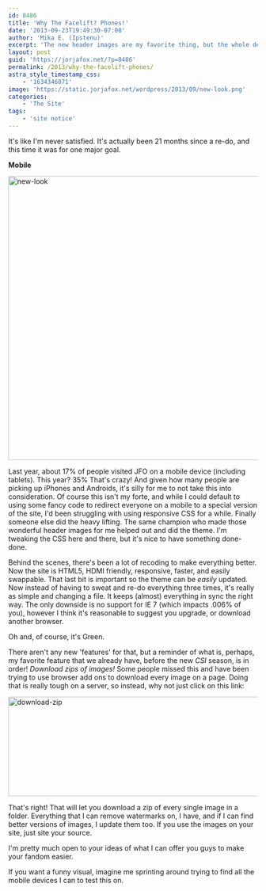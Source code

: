 ```yaml
---
id: 8486
title: 'Why The Facelift? Phones!'
date: '2013-09-23T19:49:30-07:00'
author: 'Mika E. (Ipstenu)'
excerpt: 'The new header images are my favorite thing, but the whole deal is pretty nice.'
layout: post
guid: 'https://jorjafox.net/?p=8486'
permalink: /2013/why-the-facelift-phones/
astra_style_timestamp_css:
    - '1634346071'
image: 'https://static.jorjafox.net/wordpress/2013/09/new-look.png'
categories:
    - 'The Site'
tags:
    - 'site notice'
---
```


It's like I'm never satisfied. It's actually been 21 months since a re-do, and this time it was for one major goal.

<strong>Mobile</strong>

<img class="aligncenter size-full wp-image-8491" alt="new-look" src="//static.jorjafox.net/wordpress/2013/09/new-look.png" width="1092" height="574" />

Last year, about 17% of people visited JFO on a mobile device (including tablets). This year? 35% That's crazy! And given how many people are picking up iPhones and Androids, it's silly for me to not take this into consideration. Of course this isn't my forte, and while I could default to using some fancy code to redirect everyone on a mobile to a special version of the site, I'd been struggling with using responsive CSS for a while. Finally someone else did the heavy lifting. The same champion who made those wonderful header images for me helped out and did the theme. I'm tweaking the CSS here and there, but it's nice to have something done-done.

Behind the scenes, there's been a lot of recoding to make everything better. Now the site is HTML5, HDMI friendly, responsive, faster, and easily swappable. That last bit is important so the theme can be <em>easily</em> updated. Now instead of having to sweat and re-do everything three times, it's really as simple and changing a file. It keeps (almost) everything in sync the right way. The only downside is no support for IE 7 (which impacts .006% of you), however I think it's reasonable to suggest you upgrade, or download another browser.

Oh and, of course, it's Green.

There aren't any new 'features' for that, but a reminder of what is, perhaps, my favorite feature that we already have, before the new <em>CSI</em> season, is in order! <em>Download zips of images! </em>Some people missed this and have been trying to use browser add ons to download every image on a page. Doing that is really tough on a server, so instead, why not just click on this link:

<img class="alignright size-large wp-image-8489" alt="download-zip" src="//static.jorjafox.net/wordpress/2013/09/download-zip.png" width="600" height="201" />

That's right! That will let you download a zip of every single image in a folder. Everything that I can remove watermarks on, I have, and if I can find better versions of images, I update them too. If you use the images on your site, just site your source.

I'm pretty much open to your ideas of what I can offer you guys to make your fandom easier.

If you want a funny visual, imagine me sprinting around trying to find all the mobile devices I can to test this on.